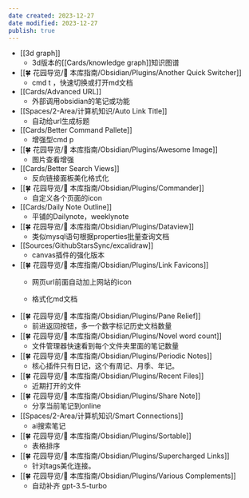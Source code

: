 ```yaml
---
date created: 2023-12-27
date modified: 2023-12-27
publish: true
---
```

- [[3d graph]]
	- 3d版本的[[Cards/knowledge graph]]知识图谱
- [[🍀 花园导览/🧰 本库指南/Obsidian/Plugins/Another Quick Switcher]]
	- cmd t ，快速切换或打开md文档
- [[Cards/Advanced URL]]
	- 外部调用obsidian的笔记或功能
- [[Spaces/2-Area/计算机知识/Auto Link Title]]
	- 自动给url生成标题
- [[Cards/Better Command Pallete]]
	- 增强型cmd p
- [[🍀 花园导览/🧰 本库指南/Obsidian/Plugins/Awesome Image]]
	- 图片查看增强
- [[Cards/Better Search Views]]
	- 反向链接面板美化格式化
- [[🍀 花园导览/🧰 本库指南/Obsidian/Plugins/Commander]]
	- 自定义各个页面的icon
- [[Cards/Daily Note Outline]]
	- 平铺的Dailynote，weeklynote
- [[🍀 花园导览/🧰 本库指南/Obsidian/Plugins/Dataview]]
	- 类似mysql语句根据properties批量查询文档
- [[Sources/GithubStarsSync/excalidraw]]
	- canvas插件的强化版本
- [[🍀 花园导览/🧰 本库指南/Obsidian/Plugins/Link Favicons]]
	- 网页url前面自动加上网站的icon

	- 格式化md文档
- [[🍀 花园导览/🧰 本库指南/Obsidian/Plugins/Pane Relief]]
	- 前进返回按钮，多一个数字标记历史文档数量
- [[🍀 花园导览/🧰 本库指南/Obsidian/Plugins/Novel word count]]
	- 文件管理器快速看到每个文件夹里面的笔记数量
- [[🍀 花园导览/🧰 本库指南/Obsidian/Plugins/Periodic Notes]]
	- 核心插件只有日记，这个有周记、月季、年记。
- [[🍀 花园导览/🧰 本库指南/Obsidian/Plugins/Recent Files]]
	- 近期打开的文件
- [[🍀 花园导览/🧰 本库指南/Obsidian/Plugins/Share Note]]
	- 分享当前笔记到online
- [[Spaces/2-Area/计算机知识/Smart Connections]]
	- ai搜索笔记
- [[🍀 花园导览/🧰 本库指南/Obsidian/Plugins/Sortable]]
	- 表格排序
- [[🍀 花园导览/🧰 本库指南/Obsidian/Plugins/Supercharged Links]]
	- 针对tags美化连接。
- [[🍀 花园导览/🧰 本库指南/Obsidian/Plugins/Various Complements]]
	- 自动补齐 gpt-3.5-turbo